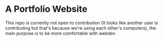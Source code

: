 # A Portfolio Website
This repo is currently not open to contribution (It looks like another user is contributing but that's because we're using each other's computers), the main purpose is to be more comfortable with webdev
